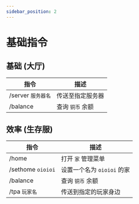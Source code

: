 ```yaml
---
sidebar_position: 2
---
```


# 基础指令

## 基础 (大厅)

| 指令 | 描述 |
| -- | -- |
| /server `服务器名` | 传送至指定服务器 |
| /balance | 查询 `铜币` 余额 |

## 效率 (生存服)

| 指令 | 描述 |
| -- | -- |
| /home | 打开 `家` 管理菜单 |
| /sethome `oioioi` | 设置一个名为 `oioioi` 的家 |
| /balance | 查询 `铜币` 余额 |
| /tpa `玩家名` | 传送到指定的玩家身边 |